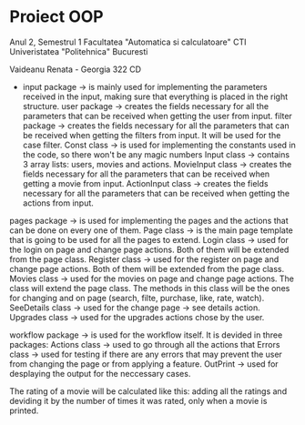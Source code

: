 # Proiect OOP
Anul 2, Semestrul 1 
Facultatea "Automatica si calculatoare" CTI
Univeristatea "Politehnica" Bucuresti

Vaideanu Renata - Georgia
322 CD

- input package -> is mainly used for implementing the parameters received in the input, making
sure that everything is placed in the right structure.
    user package -> creates the fields necessary for all the parameters that can be received
        when getting the user from input.
    filter package -> creates the fields necessary for all the parameters that can be received
        when getting the filters from input. It will be used for the case filter.
    Const class -> is used for implementing the constants used in the code, so there won't
        be any magic numbers
    Input class -> contains 3 array lists: users, movies and actions.
    MovieInput class -> creates the fields necessary for all the parameters that can be received
        when getting a movie from input.
    ActionInput class -> creates the fields necessary for all the parameters that can be received
        when getting the actions from input.

pages package -> is used for implementing the pages and the actions that can be done on every one
of them.
    Page class -> is the main page template that is going to be used for all the pages to extend.
    Login class -> used for the login on page and change page actions. Both of them will be
        extended from the page class.
    Register class -> used for the register on page and change page actions. Both of them will be
        extended from the page class.
    Movies class -> used for the movies on page and change page actions. The class will extend
        the page class. The methods in this class will be the ones for changing and on page
        (search, filte, purchase, like, rate, watch).
    SeeDetails class -> used for the change page -> see details action.
    Upgrades class -> used for the upgrades actions chose by the user.

workflow package -> is used for the workflow itself. It is devided in three packages:
    Actions class -> used to go through all the actions that
    Errors class -> used for testing if there are any errors that may prevent the user from
        changing the page or from applying a feature.
    OutPrint -> used for desplaying the output for the neccessary cases.

The rating of a movie will be calculated like this: adding all the ratings and deviding it by
the number of times it was rated, only when a movie is printed.
